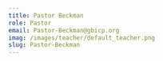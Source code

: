 ```yaml
---
title: Pastor Beckman
role: Pastor
email: Pastor-Beckman@gbicp.org
imag: /images/teacher/default_teacher.png
slug: Pastor-Beckman
---
```

